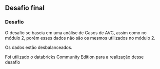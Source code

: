 ## Desafio final

### Desafio 
O desafio se baseia em uma análise de Casos de AVC, assim como no módulo 2, porém esses dados não são os mesmos utilizados no módulo 2. 

Os dados estão desbalanceados.

Foi utilizado o databricks Community Edition para a realização desse desafio
